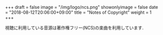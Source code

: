 +++
draft = false
image = "/img/logo/ncs.png"
showonlyimage = false
date = "2018-08-12T20:06:00+09:00"
title = "Notes of Copyright"
weight = 1
+++

<!--more-->

視聴に利用している音源は著作権フリー(NCS)の楽曲を利用しています.  
